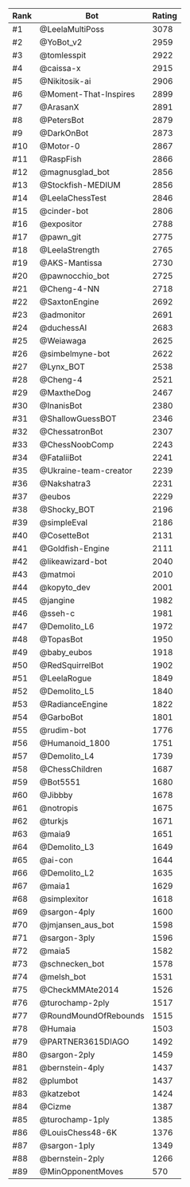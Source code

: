 Rank|Bot|Rating
---|---|---
#1|@LeelaMultiPoss|3078
#2|@YoBot_v2|2959
#3|@tomlesspit|2922
#4|@caissa-x|2915
#5|@Nikitosik-ai|2906
#6|@Moment-That-Inspires|2899
#7|@ArasanX|2891
#8|@PetersBot|2879
#9|@DarkOnBot|2873
#10|@Motor-0|2867
#11|@RaspFish|2866
#12|@magnusglad_bot|2856
#13|@Stockfish-MEDIUM|2856
#14|@LeelaChessTest|2846
#15|@cinder-bot|2806
#16|@expositor|2788
#17|@pawn_git|2775
#18|@LeelaStrength|2765
#19|@AKS-Mantissa|2730
#20|@pawnocchio_bot|2725
#21|@Cheng-4-NN|2718
#22|@SaxtonEngine|2692
#23|@admonitor|2691
#24|@duchessAI|2683
#25|@Weiawaga|2625
#26|@simbelmyne-bot|2622
#27|@Lynx_BOT|2538
#28|@Cheng-4|2521
#29|@MaxtheDog|2467
#30|@InanisBot|2380
#31|@ShallowGuessBOT|2346
#32|@ChessatronBot|2307
#33|@ChessNoobComp|2243
#34|@FataliiBot|2241
#35|@Ukraine-team-creator|2239
#36|@Nakshatra3|2231
#37|@eubos|2229
#38|@Shocky_BOT|2196
#39|@simpleEval|2186
#40|@CosetteBot|2131
#41|@Goldfish-Engine|2111
#42|@likeawizard-bot|2040
#43|@matmoi|2010
#44|@kopyto_dev|2001
#45|@jangine|1982
#46|@sseh-c|1981
#47|@Demolito_L6|1972
#48|@TopasBot|1950
#49|@baby_eubos|1918
#50|@RedSquirrelBot|1902
#51|@LeelaRogue|1849
#52|@Demolito_L5|1840
#53|@RadianceEngine|1822
#54|@GarboBot|1801
#55|@rudim-bot|1776
#56|@Humanoid_1800|1751
#57|@Demolito_L4|1739
#58|@ChessChildren|1687
#59|@Bot5551|1680
#60|@Jibbby|1678
#61|@notropis|1675
#62|@turkjs|1671
#63|@maia9|1651
#64|@Demolito_L3|1649
#65|@ai-con|1644
#66|@Demolito_L2|1635
#67|@maia1|1629
#68|@simplexitor|1618
#69|@sargon-4ply|1600
#70|@jmjansen_aus_bot|1598
#71|@sargon-3ply|1596
#72|@maia5|1582
#73|@schnecken_bot|1578
#74|@melsh_bot|1531
#75|@CheckMMAte2014|1526
#76|@turochamp-2ply|1517
#77|@RoundMoundOfRebounds|1515
#78|@Humaia|1503
#79|@PARTNER3615DIAGO|1492
#80|@sargon-2ply|1459
#81|@bernstein-4ply|1437
#82|@plumbot|1437
#83|@katzebot|1424
#84|@Cizme|1387
#85|@turochamp-1ply|1385
#86|@LouisChess48-6K|1376
#87|@sargon-1ply|1349
#88|@bernstein-2ply|1266
#89|@MinOpponentMoves|570
